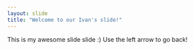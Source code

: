 ```yaml
---
layout: slide
title: "Welcome to our Ivan's slide!"
---
```

This is my awesome slide slide :)
Use the left arrow to go back!
